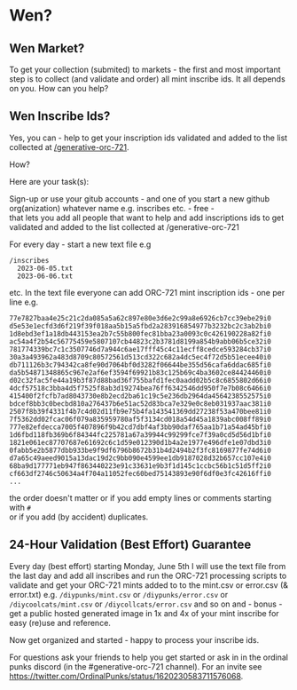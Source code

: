 # Wen?

## Wen Market?

To get your collection (submited) to markets - the first 
and most important step is to collect (and validate and order) all mint inscribe ids.
It all depends on you. How can you help? 


## Wen Inscribe Ids?

Yes, you can - help to get your inscription ids validated and added to the list 
collected at [/generative-orc-721](https://github.com/ordbase/generative-orc-721).

How?


Here are your task(s):

Sign-up or use your gitub accounts  -   and one of you start a new github org(anization) whatever name e.g. inscribes etc. - free -  
that lets you add all people that want to help and add inscriptions ids to get validated and added to
the list collected at /generative-orc-721

For every day - start a new text file e.g  

```
/inscribes 
  2023-06-05.txt
  2023-06-06.txt
```

etc.   In the text file everyone can add ORC-721 mint inscription ids  - one per line e.g.

```
77e7827baa4e25c21c2da085a5a62c897e80e3d6e2c99a8e6926cb7cc39ebe29i0
d5e53e1ecfd3d6f219f39f018aa5b15a5fbd2a283916854977b3232bc2c3ab2bi0
1d8ebd3ef1a18db443153ea2b7c55b800fec81bba23a0093c0c426190228a82fi0
ac54a4f2b54c56775459e5807107cb44823c2b3781d8199a854b9abb06b5ce32i0
781774339bc7c1c3507746d7a944c6ae17fff45c4c11ecff8cedce593284cb37i0
30a3a493962a483d8709c80572561d513cd322c682a4dc5ec4f72d5b51ecee40i0
db711126b3c794342ca8fe90d7064bf0d3282f06644be355d56cafa6ddac685fi0
da5b54871348865c967e2af6ef3594f69921b83c125b69c4ba3602ce84424460i0
d02c32fac5fe44a19b3f87d88bad36f755bafd1fec0aadd02b5c8c6855802d66i0
4dcf57518c3bba4d5f7525f8ab3d19274bea76ff6342546dd950f7e7b08c6466i0
415400f2fcfb7ad8043730e8b2ecd2ba61c19c5e236db2964da4564238552575i0
bdcef8bb3c0becbd810a276437b6e51ac52d83bca7e329e0c8eb031937aac381i0
2507f8b39f4331f4b7c4d02d11fb9e75b4fa143541369dd27238f53a470bee81i0
7f5362dd02fcac06f079a835959780af5f3134cd018a54d45a1839abc008ff89i0
777e82efdecca7005f407896f9b42cd7dbf4af3bb90daf765aa1b71a54ad45bfi0
1d6fbd118fb369b6f84344fc225781a67a39944c99299fce7f39a0cd5d56d1bfi0
1821e061ec87707687e61692c6c1d59e012390d1b4a2e1977e496dfe1e07dbd3i0
0fabb5e2b5877dbb933be9f9df6796b8672b31b4d2494b2f3fc8169877fe74d6i0
d7a65c49aeed9015a13dac19d2c9bb090e4599ee1db9187028d32b657cc107e4i0
68ba9d177771eb947f863440223e91c33631e9b3f1d145c1ccbc56b1c51d5ff2i0
cf663df2746c50634a4f704a11052fec60bed75143893e90f6df0e3fc42616ffi0
...
```


the order doesn't matter or if you add empty lines
or comments starting with `#`  
or if you add (by accident) duplicates.



## 24-Hour Validation (Best Effort) Guarantee 

Every day (best effort) starting Monday, June 5th 
I will use the text file from the last day and
add all inscribes and run the ORC-721 processing scripts to validate 
and get your ORC-721 mints added to to the mint.csv or error.csv (& error.txt) 
e.g.  `/diypunks/mint.csv`  or `/diypunks/error.csv`
  or `/diycoolcats/mint.csv`  or `/diycollcats/error.csv` and so on
and - bonus -  get a public hosted generated image in 1x and 4x of 
your mint inscribe for easy (re)use and reference.    




Now get organized and started - happy to process your inscribe ids.   

For questions ask your friends to help you get started or ask in in the ordinal punks discord (in the #generative-orc-721 channel).
For an invite
see <https://twitter.com/OrdinalPunks/status/1620230583711576068>.
